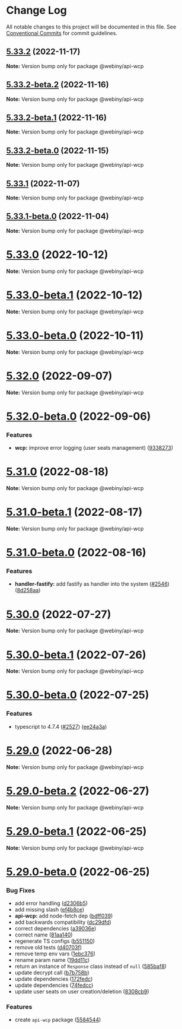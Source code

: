 # Change Log

All notable changes to this project will be documented in this file.
See [Conventional Commits](https://conventionalcommits.org) for commit guidelines.

## [5.33.2](https://github.com/webiny/webiny-js/compare/v5.33.2-beta.2...v5.33.2) (2022-11-17)

**Note:** Version bump only for package @webiny/api-wcp





## [5.33.2-beta.2](https://github.com/webiny/webiny-js/compare/v5.33.2-beta.1...v5.33.2-beta.2) (2022-11-16)

**Note:** Version bump only for package @webiny/api-wcp





## [5.33.2-beta.1](https://github.com/webiny/webiny-js/compare/v5.33.2-beta.0...v5.33.2-beta.1) (2022-11-16)

**Note:** Version bump only for package @webiny/api-wcp





## [5.33.2-beta.0](https://github.com/webiny/webiny-js/compare/v5.33.1...v5.33.2-beta.0) (2022-11-15)

**Note:** Version bump only for package @webiny/api-wcp





## [5.33.1](https://github.com/webiny/webiny-js/compare/v5.33.1-beta.0...v5.33.1) (2022-11-07)

**Note:** Version bump only for package @webiny/api-wcp





## [5.33.1-beta.0](https://github.com/webiny/webiny-js/compare/v5.33.0...v5.33.1-beta.0) (2022-11-04)

**Note:** Version bump only for package @webiny/api-wcp





# [5.33.0](https://github.com/webiny/webiny-js/compare/v5.33.0-beta.1...v5.33.0) (2022-10-12)

**Note:** Version bump only for package @webiny/api-wcp





# [5.33.0-beta.1](https://github.com/webiny/webiny-js/compare/v5.33.0-beta.0...v5.33.0-beta.1) (2022-10-12)

**Note:** Version bump only for package @webiny/api-wcp





# [5.33.0-beta.0](https://github.com/webiny/webiny-js/compare/v5.32.0...v5.33.0-beta.0) (2022-10-11)

**Note:** Version bump only for package @webiny/api-wcp





# [5.32.0](https://github.com/webiny/webiny-js/compare/v5.32.0-beta.0...v5.32.0) (2022-09-07)

**Note:** Version bump only for package @webiny/api-wcp





# [5.32.0-beta.0](https://github.com/webiny/webiny-js/compare/v5.31.0...v5.32.0-beta.0) (2022-09-06)


### Features

* **wcp:** improve error logging (user seats management) ([9338273](https://github.com/webiny/webiny-js/commit/9338273f46b0be365cbb6fb6f41a9b843484bf81))





# [5.31.0](https://github.com/webiny/webiny-js/compare/v5.31.0-beta.1...v5.31.0) (2022-08-18)

**Note:** Version bump only for package @webiny/api-wcp





# [5.31.0-beta.1](https://github.com/webiny/webiny-js/compare/v5.31.0-beta.0...v5.31.0-beta.1) (2022-08-17)

**Note:** Version bump only for package @webiny/api-wcp





# [5.31.0-beta.0](https://github.com/webiny/webiny-js/compare/v5.30.0...v5.31.0-beta.0) (2022-08-16)


### Features

* **handler-fastify:** add fastify as handler into the system ([#2546](https://github.com/webiny/webiny-js/issues/2546)) ([8d258aa](https://github.com/webiny/webiny-js/commit/8d258aa2ebd8562b79e395d7aeea6316405f7f4e))





# [5.30.0](https://github.com/webiny/webiny-js/compare/v5.30.0-beta.1...v5.30.0) (2022-07-27)

**Note:** Version bump only for package @webiny/api-wcp





# [5.30.0-beta.1](https://github.com/webiny/webiny-js/compare/v5.30.0-beta.0...v5.30.0-beta.1) (2022-07-26)

**Note:** Version bump only for package @webiny/api-wcp





# [5.30.0-beta.0](https://github.com/webiny/webiny-js/compare/v5.29.0...v5.30.0-beta.0) (2022-07-25)


### Features

* typescript to 4.7.4 ([#2527](https://github.com/webiny/webiny-js/issues/2527)) ([ee24a3a](https://github.com/webiny/webiny-js/commit/ee24a3a995942ee2588e615e42f604ed7418390a))





# [5.29.0](https://github.com/webiny/webiny-js/compare/v5.29.0-beta.2...v5.29.0) (2022-06-28)

**Note:** Version bump only for package @webiny/api-wcp





# [5.29.0-beta.2](https://github.com/webiny/webiny-js/compare/v5.29.0-beta.1...v5.29.0-beta.2) (2022-06-27)

**Note:** Version bump only for package @webiny/api-wcp





# [5.29.0-beta.1](https://github.com/webiny/webiny-js/compare/v5.29.0-beta.0...v5.29.0-beta.1) (2022-06-25)

**Note:** Version bump only for package @webiny/api-wcp





# [5.29.0-beta.0](https://github.com/webiny/webiny-js/compare/v5.28.0...v5.29.0-beta.0) (2022-06-25)


### Bug Fixes

* add error handling ([d2306b5](https://github.com/webiny/webiny-js/commit/d2306b5449a2a6c84006183b89838e603a009829))
* add missing slash ([ef4b8ce](https://github.com/webiny/webiny-js/commit/ef4b8ce2791a4b735bf5b58f950f564a0af7f755))
* **api-wcp:** add node-fetch dep ([bdff039](https://github.com/webiny/webiny-js/commit/bdff03909cedfaf1c3914840b2ea6f78ecc72738))
* add backwards compatibility ([dc29dfd](https://github.com/webiny/webiny-js/commit/dc29dfda8ebedfe9a231b6db46e7c270e1f90e63))
* correct dependencies ([a39036e](https://github.com/webiny/webiny-js/commit/a39036e0dac2271f060ccfd7883077ee73dba59d))
* correct name ([81aa140](https://github.com/webiny/webiny-js/commit/81aa140a94cf3e69d6e6efc9bdd1a6b3401498f8))
* regenerate TS configs ([b551150](https://github.com/webiny/webiny-js/commit/b5511502b5d690c33988c9e3f6c147bf5f6516d4))
* remove old tests ([d40703f](https://github.com/webiny/webiny-js/commit/d40703f555b5ec0af619baa229f3d874c5e8c987))
* remove temp env vars ([1ebc376](https://github.com/webiny/webiny-js/commit/1ebc376880a398ad9eda657bf388f401b072fb4c))
* rename param name ([19dd11c](https://github.com/webiny/webiny-js/commit/19dd11c180db1f3f49b33586ecb778c99d379967))
* return an instance of `Response` class instead of `null` ([585baf8](https://github.com/webiny/webiny-js/commit/585baf8e53bacddc92e4bcc3f58ec35dc699b3ef))
* update decrypt call ([b7b758b](https://github.com/webiny/webiny-js/commit/b7b758b2cd2ec306918838832d6ee0381f4d4209))
* update dependencies ([172fedc](https://github.com/webiny/webiny-js/commit/172fedc00e6f783508674f12cc84355e019bd536))
* update dependencies ([74fedcc](https://github.com/webiny/webiny-js/commit/74fedcca6ae3fab007f2647d5ed5824e692d77a3))
* update user seats on user creation/deletion ([8308cb9](https://github.com/webiny/webiny-js/commit/8308cb96fd7a882ac4b81d350a7c32192a95ba39))


### Features

* create `api-wcp` package ([5584544](https://github.com/webiny/webiny-js/commit/5584544a48cc82ddfbc1936614b5a196353ef6b0))
